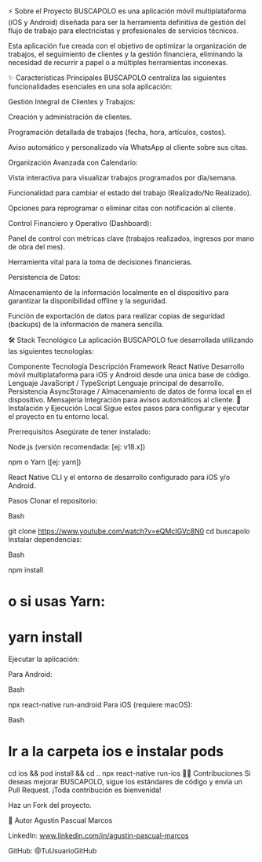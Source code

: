 ⚡️ Sobre el Proyecto
BUSCAPOLO es una aplicación móvil multiplataforma (iOS y Android) diseñada para ser la herramienta definitiva de gestión del flujo de trabajo para electricistas y profesionales de servicios técnicos.

Esta aplicación fue creada con el objetivo de optimizar la organización de trabajos, el seguimiento de clientes y la gestión financiera, eliminando la necesidad de recurrir a papel o a múltiples herramientas inconexas.

✨ Características Principales
BUSCAPOLO centraliza las siguientes funcionalidades esenciales en una sola aplicación:

Gestión Integral de Clientes y Trabajos:

Creación y administración de clientes.

Programación detallada de trabajos (fecha, hora, artículos, costos).

Aviso automático y personalizado vía WhatsApp al cliente sobre sus citas.

Organización Avanzada con Calendario:

Vista interactiva para visualizar trabajos programados por día/semana.

Funcionalidad para cambiar el estado del trabajo (Realizado/No Realizado).

Opciones para reprogramar o eliminar citas con notificación al cliente.

Control Financiero y Operativo (Dashboard):

Panel de control con métricas clave (trabajos realizados, ingresos por mano de obra del mes).

Herramienta vital para la toma de decisiones financieras.

Persistencia de Datos:

Almacenamiento de la información localmente en el dispositivo para garantizar la disponibilidad offline y la seguridad.

Función de exportación de datos para realizar copias de seguridad (backups) de la información de manera sencilla.

🛠️ Stack Tecnológico
La aplicación BUSCAPOLO fue desarrollada utilizando las siguientes tecnologías:

Componente	Tecnología	Descripción
Framework	React Native	Desarrollo móvil multiplataforma para iOS y Android desde una única base de código.
Lenguaje	JavaScript / TypeScript	Lenguaje principal de desarrollo.
Persistencia	 AsyncStorage /	Almacenamiento de datos de forma local en el dispositivo.
Mensajería	Integración para avisos automáticos al cliente.
🚀 Instalación y Ejecución Local
Sigue estos pasos para configurar y ejecutar el proyecto en tu entorno local.

Prerrequisitos
Asegúrate de tener instalado:

Node.js (versión recomendada: [ej: v18.x])

npm o Yarn ([ej: yarn])

React Native CLI y el entorno de desarrollo configurado para iOS y/o Android.

Pasos
Clonar el repositorio:

Bash

git clone https://www.youtube.com/watch?v=eQMcIGVc8N0
cd buscapolo
Instalar dependencias:

Bash

npm install
# o si usas Yarn:
# yarn install
Ejecutar la aplicación:

Para Android:

Bash

npx react-native run-android
Para iOS (requiere macOS):

Bash

# Ir a la carpeta ios e instalar pods
cd ios && pod install && cd ..
npx react-native run-ios
👨‍💻 Contribuciones
Si deseas mejorar BUSCAPOLO, sigue los estándares de código y envía un Pull Request. ¡Toda contribución es bienvenida!

Haz un Fork del proyecto.


👤 Autor
Agustin Pascual Marcos

LinkedIn: www.linkedin.com/in/agustin-pascual-marcos



GitHub: @TuUsuarioGitHub
